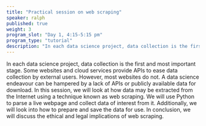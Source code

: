```yaml
---
title: "Practical session on web scraping"
speaker: ralph
published: true
weight: 3
program_slot: "Day 1, 4:15-5:15 pm"
program_type: "tutorial"
description: "In each data science project, data collection is the first and most important stage. Some websites and cloud services provide APIs to ease data collection by external users..."
---
```


In each data science project, data collection is the first and most important stage. Some websites and cloud services provide APIs to ease data collection by external users. However, most websites do not. A data science endeavour can be hampered by a lack of APIs or publicly available data for download. In this session, we will look at how data may be extracted from the Internet using a technique known as web scraping. We will use Python to parse a live webpage and collect data of interest from it. Additionally, we will look into how to prepare and save the data for use. In conclusion, we will discuss the ethical and legal implications of web scraping.
